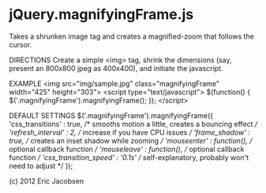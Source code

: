 jQuery.magnifyingFrame.js
======================

Takes a shrunken image tag and creates a magnified-zoom that follows the cursor.

DIRECTIONS
Create a simple &lt;img&gt; tag, shrink the dimensions (say, present an 800x800 jpeg as 400x400), and initiate the javascript.

EXAMPLE
  &lt;img src="img/sample.jpg" class="magnifyingFrame" width="425" height="303"&gt;
  &lt;script type="text/javascript"&gt;
    $(function() {
      $('.magnifyingFrame').magnifyingFrame();
    });
  &lt;/script&gt;

DEFAULT SETTINGS
  $('.magnifyingFrame').magnifyingFrame({
    'css_transitions' : true, /* smooths motion a little, creates a bouncing effect */
    'refresh_interval' : 2, /* increase if you have CPU issues */
    'frame_shadow' : true, /* creates an inset shadow while zooming */
    'mouseenter' : function(), /* optional callback function */
    'mouseleave' : function(), /* optional callback function */
    'css_transition_speed' : '0.1s' /* self-explanatory, probably won't need to adjust */
  });

(c) 2012 Eric Jacobsen
